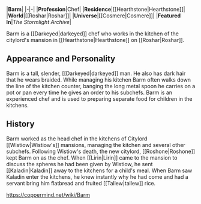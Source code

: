 |**Barm**|
|-|-|
|**Profession**|Chef|
|**Residence**|[[Hearthstone\|Hearthstone]]|
|**World**|[[Roshar\|Roshar]]|
|**Universe**|[[Cosmere\|Cosmere]]|
|**Featured In**|*The Stormlight Archive*|

Barm is a [[Darkeyed\|darkeyed]] chef who works in the kitchen of the citylord's mansion in [[Hearthstone\|Hearthstone]] on [[Roshar\|Roshar]].

## Appearance and Personality
Barm is a tall, slender, [[Darkeyed\|darkeyed]] man. He also has dark hair that he wears braided.
While managing his kitchen Barm often walks down the line of the kitchen counter, banging the long metal spoon he carries on a pot or pan every time he gives an order to his subchefs. Barm is an experienced chef and is used to preparing separate food for children in the kitchens.

## History
Barm worked as the head chef in the kitchens of Citylord [[Wistiow\|Wistiow's]] mansions, managing the kitchen and several other subchefs. Following Wistiow's death, the new citylord, [[Roshone\|Roshone]] kept Barm on as the chef. When [[Lirin\|Lirin]] came to the mansion to discuss the spheres he had been given by Wistiow, he sent [[Kaladin\|Kaladin]] away to the kitchens for a child's meal. When Barm saw Kaladin enter the kitchens, he knew instantly why he had come and had a servant bring him flatbread and fruited [[Tallew\|tallew]] rice.



https://coppermind.net/wiki/Barm
